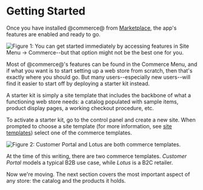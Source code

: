 # Getting Started

Once you have installed @commerce@ from
[Marketplace](/discover/portal/-/knowledge_base/7-1/using-the-liferay-marketplace),
the app's features are enabled and ready to go.

![Figure 1: You can get started immediately by accessing features in *Site Menu* &rarr; *Commerce*--but that option might not be the best
one for you.](../../images/sitemenu-commerce.png)

Most of @commerce@'s features can be found in the Commerce Menu, and if what you
want is to start setting up a web store from scratch, then that's exactly where
you should go. But many users--especially new users--will find it easier to
start off by deploying a starter kit instead.

A starter kit is simply a site template that includes the backbone of what
a functioning web store needs: a catalog populated with sample items, product
display pages, a working checkout procedure, etc.

To activate a starter kit, go to the control panel and create a new site. When
prompted to choose a site template (for more information, see 
[site templates]( /discover/portal/-/knowledge_base/7-0/building-sites-from-templates))
select one of the commerce templates.

![Figure 2: *Customer Portal* and *Lotus* are both commerce templates.](../../images/starter-kits.png)

At the time of this writing, there are two commerce templates. *Customer Portal*
models a typical B2B use case, while *Lotus* is a B2C retailer.

Now we're moving. The next section covers the most important aspect of any
store: the catalog and the products it holds.
